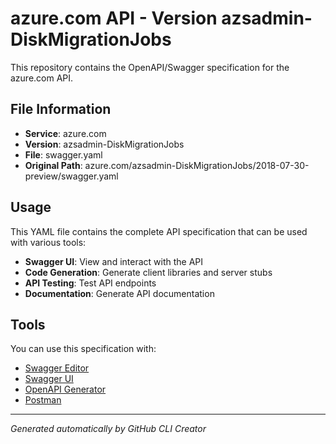# azure.com API - Version azsadmin-DiskMigrationJobs

This repository contains the OpenAPI/Swagger specification for the azure.com API.

## File Information

- **Service**: azure.com
- **Version**: azsadmin-DiskMigrationJobs
- **File**: swagger.yaml
- **Original Path**: azure.com/azsadmin-DiskMigrationJobs/2018-07-30-preview/swagger.yaml

## Usage

This YAML file contains the complete API specification that can be used with various tools:

- **Swagger UI**: View and interact with the API
- **Code Generation**: Generate client libraries and server stubs
- **API Testing**: Test API endpoints
- **Documentation**: Generate API documentation

## Tools

You can use this specification with:

- [Swagger Editor](https://editor.swagger.io/)
- [Swagger UI](https://swagger.io/tools/swagger-ui/)
- [OpenAPI Generator](https://openapi-generator.tech/)
- [Postman](https://www.postman.com/)

---

*Generated automatically by GitHub CLI Creator*
